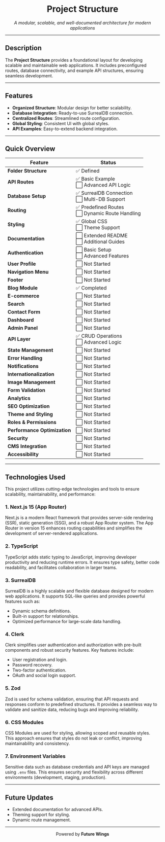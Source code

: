 <div align="center">
    <h1>Project Structure</h1>
    <p><em>A modular, scalable, and well-documented architecture for modern applications</em></p>
</div>

---

## Description

The **Project Structure** provides a foundational layout for developing scalable and maintainable web applications. It includes preconfigured routes, database connectivity, and example API structures, ensuring seamless development.

---

## Features

- **Organized Structure**: Modular design for better scalability.
- **Database Integration**: Ready-to-use SurrealDB connection.
- **Centralized Routes**: Streamlined route configuration.
- **Global Styling**: Consistent UI with global styles.
- **API Examples**: Easy-to-extend backend integration.

---

## Quick Overview

| **Feature**                  | **Status**                                        |
| ---------------------------- | ------------------------------------------------- |
| **Folder Structure**         | ✅ Defined                                        |
| **API Routes**               | ✅ Basic Example<br>⬜ Advanced API Logic         |
| **Database Setup**           | ✅ SurrealDB Connection<br>⬜ Multi-DB Support    |
| **Routing**                  | ✅ Predefined Routes<br>⬜ Dynamic Route Handling |
| **Styling**                  | ✅ Global CSS<br>⬜ Theme Support                 |
| **Documentation**            | ⬜ Extended README<br>⬜ Additional Guides        |
| **Authentication**           | ⬜ Basic Setup<br>⬜ Advanced Features            |
| **User Profile**             | ⬜ Not Started                                    |
| **Navigation Menu**          | ⬜ Not Started                                    |
| **Footer**                   | ⬜ Not Started                                    |
| **Blog Module**              | ✅ Completed                                      |
| **E-commerce**               | ⬜ Not Started                                    |
| **Search**                   | ⬜ Not Started                                    |
| **Contact Form**             | ⬜ Not Started                                    |
| **Dashboard**                | ⬜ Not Started                                    |
| **Admin Panel**              | ⬜ Not Started                                    |
| **API Layer**                | ✅ CRUD Operations<br>⬜ Advanced Logic           |
| **State Management**         | ⬜ Not Started                                    |
| **Error Handling**           | ⬜ Not Started                                    |
| **Notifications**            | ⬜ Not Started                                    |
| **Internationalization**     | ⬜ Not Started                                    |
| **Image Management**         | ⬜ Not Started                                    |
| **Form Validation**          | ⬜ Not Started                                    |
| **Analytics**                | ⬜ Not Started                                    |
| **SEO Optimization**         | ⬜ Not Started                                    |
| **Theme and Styling**        | ⬜ Not Started                                    |
| **Roles & Permissions**      | ⬜ Not Started                                    |
| **Performance Optimization** | ⬜ Not Started                                    |
| **Security**                 | ⬜ Not Started                                    |
| **CMS Integration**          | ⬜ Not Started                                    |
| **Accessibility**            | ⬜ Not Started                                    |

---

## Technologies Used

This project utilizes cutting-edge technologies and tools to ensure scalability, maintainability, and performance:

### **1. Next.js 15 (App Router)**

Next.js is a modern React framework that provides server-side rendering (SSR), static generation (SSG), and a robust App Router system. The App Router in version 15 enhances routing capabilities and simplifies the development of server-rendered applications.

### **2. TypeScript**

TypeScript adds static typing to JavaScript, improving developer productivity and reducing runtime errors. It ensures type safety, better code readability, and facilitates collaboration in larger teams.

### **3. SurrealDB**

SurrealDB is a highly scalable and flexible database designed for modern web applications. It supports SQL-like queries and provides powerful features such as:

- Dynamic schema definitions.
- Built-in support for relationships.
- Optimized performance for large-scale data handling.

### **4. Clerk**

Clerk simplifies user authentication and authorization with pre-built components and robust security features. Key features include:

- User registration and login.
- Password recovery.
- Two-factor authentication.
- OAuth and social login support.

### **5. Zod**

Zod is used for schema validation, ensuring that API requests and responses conform to predefined structures. It provides a seamless way to validate and sanitize data, reducing bugs and improving reliability.

### **6. CSS Modules**

CSS Modules are used for styling, allowing scoped and reusable styles. This approach ensures that styles do not leak or conflict, improving maintainability and consistency.

### **7. Environment Variables**

Sensitive data such as database credentials and API keys are managed using `.env` files. This ensures security and flexibility across different environments (development, staging, production).

---

## Future Updates

- Extended documentation for advanced APIs.
- Theming support for styling.
- Dynamic route management.

---

<div align="center">
    <p>Powered by <strong>Future Wings</strong></p>
</div>
